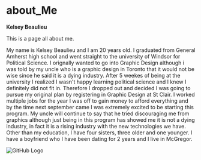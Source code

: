 # about_Me
**Kelsey Beaulieu**

This is a page all about me.

My name is Kelsey Beaulieu and I am 20 years old. I graduated from General Amherst high school and went straight to the university of Windsor for Political Science. I orignally wanted to go into Graphic Design although i was told by my uncle who is a graphic design in Toronto that it would not be wise since he said it is a dying industry. After 5 weekes of being at the university I realized I wasn't happy learning political science and I knew I definitely did not fit in. Therefore I dropped out and decided I was going to pursue my original plan by registering in Graphic Design at St Clair. I worked multiple jobs for the year I was off to gain money to afford everything and by the time next september came I was extremely excited to be starting this program. My uncle will continue to say that he tried discouraging me from graphics although just being in this program has showed me it is not a dying industry, in fact it is a rising industry with the new technologies we have.
Other than my education, I have four sisters, three older and one younger. I have a boyfriend who I have been dating for 2 years and I live in McGregor.

![GitHub Logo](https://scontent.fybz2-2.fna.fbcdn.net/v/t31.0-8/21752500_1664920463560631_7004123678419648348_o.jpg?oh=37dec1990af63b528be456d05bad01ac&oe=5A512ADE)
